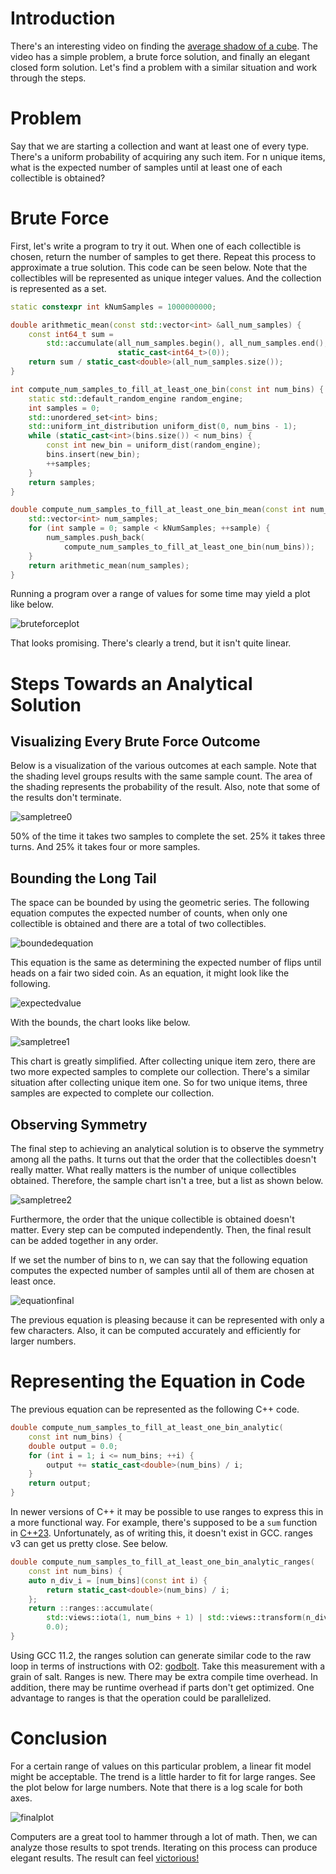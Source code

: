 # Introduction
There's an interesting video on finding the [average shadow of a cube](https://www.youtube.com/watch?v=ltLUadnCyi0). The video has a simple problem, a brute force solution, and finally an elegant closed form solution. Let's find a problem with a similar situation and work through the steps.

# Problem
Say that we are starting a collection and want at least one of every type. There's a uniform probability of acquiring any such item. For n unique items, what is the expected number of samples until at least one of each collectible is obtained?

# Brute Force
First, let's write a program to try it out. When one of each collectible is chosen, return the number of samples to get there. Repeat this process to approximate a true solution. This code can be seen below. Note that the collectibles will be represented as unique integer values. And the collection is represented as a set.

```c++
static constexpr int kNumSamples = 1000000000;

double arithmetic_mean(const std::vector<int> &all_num_samples) {
    const int64_t sum =
        std::accumulate(all_num_samples.begin(), all_num_samples.end(),
                        static_cast<int64_t>(0));
    return sum / static_cast<double>(all_num_samples.size());
}

int compute_num_samples_to_fill_at_least_one_bin(const int num_bins) {
    static std::default_random_engine random_engine;
    int samples = 0;
    std::unordered_set<int> bins;
    std::uniform_int_distribution uniform_dist(0, num_bins - 1);
    while (static_cast<int>(bins.size()) < num_bins) {
        const int new_bin = uniform_dist(random_engine);
        bins.insert(new_bin);
        ++samples;
    }
    return samples;
}

double compute_num_samples_to_fill_at_least_one_bin_mean(const int num_bins) {
    std::vector<int> num_samples;
    for (int sample = 0; sample < kNumSamples; ++sample) {
        num_samples.push_back(
            compute_num_samples_to_fill_at_least_one_bin(num_bins));
    }
    return arithmetic_mean(num_samples);
}
```

Running a program over a range of values for some time may yield a plot like below.

![bruteforceplot](/assets/images/2022/prob_mean_vs_bins.png "Brute Force Mean vs. Bins")

That looks promising. There's clearly a trend, but it isn't quite linear.

# Steps Towards an Analytical Solution
## Visualizing Every Brute Force Outcome
Below is a visualization of the various outcomes at each sample. Note that the shading level groups results with the same sample count. The area of the shading represents the probability of the result. Also, note that some of the results don't terminate.

![sampletree0](/assets/images/2022/prob_sample_tree_0.png "Brute Force Sample Tree")

50% of the time it takes two samples to complete the set. 25% it takes three turns. And 25% it takes four or more samples.

## Bounding the Long Tail
The space can be bounded by using the geometric series. The following equation computes the expected number of counts, when only one collectible is obtained and there are a total of two collectibles.

![boundedequation](/assets/images/2022/prob_bounded_equations.png "Bounded Equations")

This equation is the same as determining the expected number of flips until heads on a fair two sided coin. As an equation, it might look like the following.

![expectedvalue](/assets/images/2022/prob_expected_value.png "Expected Num Flips Fair Coin")

With the bounds, the chart looks like below.

![sampletree1](/assets/images/2022/prob_sample_tree_1.png "Bounded Sample Tree")

This chart is greatly simplified. After collecting unique item zero, there are two more expected samples to complete our collection. There's a similar situation after collecting unique item one. So for two unique items, three samples are expected to complete our collection.

## Observing Symmetry
The final step to achieving an analytical solution is to observe the symmetry among all the paths. It turns out that the order that the collectibles doesn't really matter. What really matters is the number of unique collectibles obtained. Therefore, the sample chart isn't a tree, but a list as shown below.

![sampletree2](/assets/images/2022/prob_sample_tree_2.png "Sample List")

Furthermore, the order that the unique collectible is obtained doesn't matter. Every step can be computed independently. Then, the final result can be added together in any order.

If we set the number of bins to n, we can say that the following equation computes the expected number of samples until all of them are chosen at least once.

![equationfinal](/assets/images/2022/prob_equation_final.png "Equation Final")

The previous equation is pleasing because it can be represented with only a few characters. Also, it can be computed accurately and efficiently for larger numbers.

# Representing the Equation in Code

The previous equation can be represented as the following C++ code.

```c++
double compute_num_samples_to_fill_at_least_one_bin_analytic(
    const int num_bins) {
    double output = 0.0;
    for (int i = 1; i <= num_bins; ++i) {
        output += static_cast<double>(num_bins) / i;
    }
    return output;
}
```

In newer versions of C++ it may be possible to use ranges to express this in a more functional way. For example, there's supposed to be a `sum` function in [C++23](http://www.open-std.org/jtc1/sc22/wg21/docs/papers/2020/p2214r0.html). Unfortunately, as of writing this, it doesn't exist in GCC. ranges v3 can get us pretty close. See below.

```c++
double compute_num_samples_to_fill_at_least_one_bin_analytic_ranges(
    const int num_bins) {
    auto n_div_i = [num_bins](const int i) {
        return static_cast<double>(num_bins) / i;
    };
    return ::ranges::accumulate(
        std::views::iota(1, num_bins + 1) | std::views::transform(n_div_i),
        0.0);
}
```

Using GCC 11.2, the ranges solution can generate similar code to the raw loop in terms of instructions with O2: [godbolt](https://godbolt.org/#z:OYLghAFBqd5TKALEBjA9gEwKYFFMCWALugE4A0BIEAZgQDbYB2AhgLbYgDkAjF%2BTXRMiAZVQtGIHgBYBQogFUAztgAKAD24AGfgCsp5eiyahUAUgBMAIUtXyKxqiIEh1ZpgDC6egFc2TEAtydwAZAiZsADk/ACNsUikggAd0JWIXJi9ff0DyFLTnITCI6LY4hJ4gh2wnDJEiFlIiLL8AquxHQqZ6xqJiqNj4xPsGppacqtG%2B8IGyocqASnt0H1JUTi5LAGZw1F8cAGozLY9SY2BsAHoANy3Lpj94glRLllRUPx8jImwAOiQkkljrgzFoAILbXb7bBHE5nEzYJTA0EQ8GYFYxRgHDBsJI%2BH4AfQebAJSnYSUYSgJJAJdHo9AJLCIBMYLCUzKE2AJMXCjNY9AAns5UAT4RclBAUQdpdihOyDuEiAdidzwkoFkcAOw2cEyg4sfHoZUEwjXAkEWEAESOAFYrCqeUwkTbLRAME6lYqFRqzNqpXqZaRsERVkwDuymc8CeJ2ccPOifJjsMCIA61RrLgrjjqwXrfZbs/7pUGQ6QwyAQGLERW3h82F8mdhJbqA9L2ZgK9cCNgAO5KCsuBoQHjkZV%2BVVO2w8H2ajzhogdkBd3v9kBEeFKQSkNipk0EM0EJZFgNaX5aBaF8H5rhLejcG38AJcHTkdDcDy2WzhlZrGHbPjkEQ2g3ksADWIBbFsvyagAnFoAAc0gwQAbJqWwWFoFjITwNqGNw0j8GwIA2lo5BPi%2Bb5cPw/akUBz43uQcCwCgGA4PgxBkJQ1B0sw7AbABgjCGIEicDIcjCMoaiaPR5D6EERgmGgn7WPYHQ1F0bhMJ43itMRQShDMpTlMReSpOkQjjAENrJGZXT9EZQy4dUtRCD0Yw6Tk1mqZ0dRTPZgwJE5UyWXpIy9P5cyBUsSg/us3AJkmsq4viXIqmSuKUtS6C0gwDJMiy2BshyEQTnyEhCs8za5jK7ryl6aZOjOOZ6glWIrEQeJKsc1qnlol7VdKW4HBAXoWt1Bw8NmCqwh%2BWzWg1SJbFYRzWLYh5as1rYHO1nUrTYc3zpGIoxkQcatcmWy4Km46OuqByZgQ/V5pqBYtsWwahtt%2BKdf1163vej7Aa%2B77KctMWrOsK3ofwdE6AsSxIIVOAJBA/1cAR5BESRZFA5R1EgLRwHw%2BQ4Ekb80g2pqNo8MhkEwfByEwRY8F4VwWyAzJeOAUTjGIExyBoOguIMPEXFukLSQiwkwA8JUAgMD8pD9hAMRA46jQCtwAE4hwwgAPJMIKQM4Gw5ySDJhBBrU1zVjJ2DqDUKVa/wiodED9AEDEZykAKXg4M7gGkAQRG8AxNBGMASgAGrdj2etJMwAeCaI4iSGJyeSRoQP6COCmmKDhie/2sCsBwlbnIitzkDbCTrj4TCgcT6BJF0/ZcAAtAA6hI9AHF39vriwfftt15irdYGF93rFjUWpLkBBA7ghSOBklAFBj5OZmQeQEI6b3ZhnryOzldG5zQ7wYJ%2B%2BeFh%2BRZfwUX8ffm38Z07LBDomB9g/EMXeXAPjjTm3B1AM3bshaQBxgDvAmjwX4FhhofnHnYA47ESCkChiOA4XhhaMHQf%2BBYMMiZgWIqRP%2BGMsani2DweCMFYJYVptITUyEWbkX4FzGi3N6JLH5hAFiEspZixxJLXBIAZZyzpIrZWqsZLqx9gHHWzAiAGyNhbbApsTDmxfJbdS%2B5bYvnto7H4AdXZ/xfB7L2Gs/YbBfOuYOzsljhxYJHGOvZ46J1DuJFOIkpCyAzioLOMk5KGHOEpJBhcYjF1Rq%2BFuGQ25dx7n3TuA8zjDwXKPUGk927T1nj5Vwi8tLL2CFpCKr9TIFAyIU/eGQSnzG8jo1yD9si7zqfPM%2BNSKhhXck0%2B%2BN8153zfuDX8uR1zf3sazABrDgZcBAchMBECoGoBgXAhBBcUGEDQVDIIWD%2BG4M2QQzhcMEZIyGFE8CPAtCkPwoREASFfjMPORhNCWxkLWXQoAii3B8aEy4cQ25NppAWGkPBZ5yEtA8C2FoNCrN2bvLYZ8g5IFWYz1hVMwhPzq7xDSK4aQQA%3D). Take this measurement with a grain of salt. Ranges is new. There may be extra compile time overhead. In addition, there may be runtime overhead if parts don't get optimized. One advantage to ranges is that the operation could be parallelized.

# Conclusion
For a certain range of values on this particular problem, a linear fit model might be acceptable. The trend is a little harder to fit for large ranges. See the plot below for large numbers. Note that there is a log scale for both axes.

![finalplot](/assets/images/2022/prob_final_plot.png "Final Plot")

Computers are a great tool to hammer through a lot of math. Then, we can analyze those results to spot trends. Iterating on this process can produce elegant results. The result can feel [victorious!](https://www.youtube.com/watch?v=ZMovw9o9YCk)
